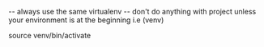 -- always use the same virtualenv
-- don't do anything with project unless your environment is at the beginning
   i.e (venv)

   source venv/bin/activate
